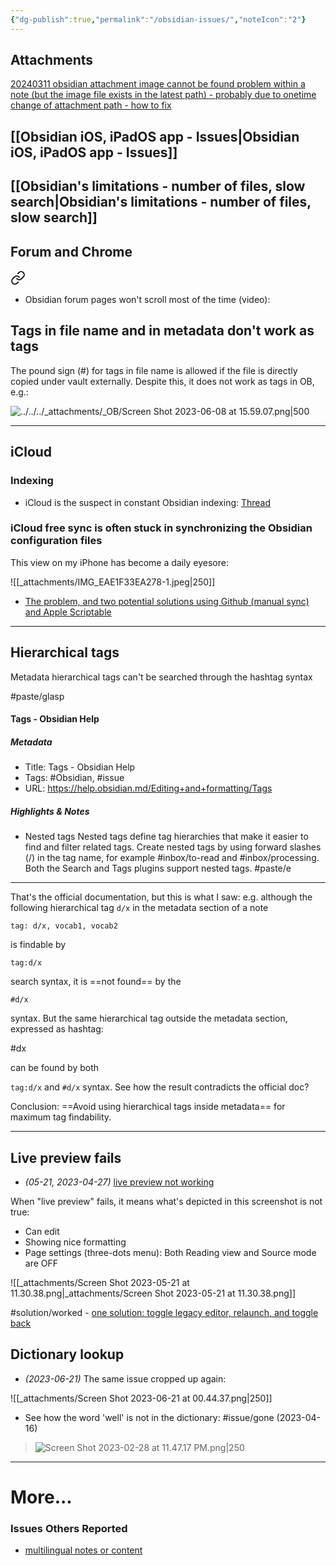 ```yaml
---
{"dg-publish":true,"permalink":"/obsidian-issues/","noteIcon":"2"}
---
```


## Attachments


<div class="transclusion internal-embed is-loaded"><div class="markdown-embed">



[20240311 obsidian attachment image cannot be found problem within a note (but the image file exists in the latest path) - probably due to onetime change of attachment path - how to fix](https://youtu.be/FvzZiPNw6Lc) 

</div></div>

## [[Obsidian iOS, iPadOS app - Issues\|Obsidian iOS, iPadOS app - Issues]]

## [[Obsidian's limitations - number of files, slow search\|Obsidian's limitations - number of files, slow search]]

## Forum and Chrome

<div class="transclusion internal-embed is-loaded"><a class="markdown-embed-link" href="/chrome/#04499e" aria-label="Open link"><svg xmlns="http://www.w3.org/2000/svg" width="24" height="24" viewBox="0 0 24 24" fill="none" stroke="currentColor" stroke-width="2" stroke-linecap="round" stroke-linejoin="round" class="svg-icon lucide-link"><path d="M10 13a5 5 0 0 0 7.54.54l3-3a5 5 0 0 0-7.07-7.07l-1.72 1.71"></path><path d="M14 11a5 5 0 0 0-7.54-.54l-3 3a5 5 0 0 0 7.07 7.07l1.71-1.71"></path></svg></a><div class="markdown-embed">



- Obsidian forum pages won't scroll most of the time (video): 

</div></div>

## Tags in file name and in metadata don't work as tags

The pound sign (\#) for tags in file name is allowed if the file is directly copied under vault externally. Despite this, it does not work as tags in OB, e.g.:

![../../../_attachments/_OB/Screen Shot 2023-06-08 at 15.59.07.png|500](/img/user/_attachments/_OB/Screen%20Shot%202023-06-08%20at%2015.59.07.png)

---
## iCloud
### Indexing

- iCloud is the suspect in constant Obsidian indexing: [Thread](https://forum.obsidian.md/t/obsidian-keeps-indexing-my-vault/30636)
### iCloud free sync is often stuck in synchronizing the Obsidian configuration files

This view on my iPhone has become a daily eyesore:

![[_attachments/IMG_EAE1F33EA278-1.jpeg\|250]]
- [The problem, and two potential solutions using Github (manual sync) and Apple Scriptable](https://www.reddit.com/r/ObsidianMD/comments/vdal97/is_there_a_way_to_shorten_this_waiting_time_or/)

---
## Hierarchical tags

Metadata hierarchical tags can't be searched through the hashtag syntax

#paste/glasp 
#### Tags - Obsidian Help
##### Metadata
- Title: Tags - Obsidian Help
- Tags: #Obsidian, #issue
- URL: https://help.obsidian.md/Editing+and+formatting/Tags

##### Highlights & Notes
- Nested tags Nested tags define tag hierarchies that make it easier to find and filter related tags.  Create nested tags by using forward slashes (/) in the tag name, for example #inbox/to-read and #inbox/processing.  Both the Search and Tags plugins support nested tags.
#paste/e 
---
That's the official documentation, but this is what I saw:
e.g. although the following hierarchical tag `d/x` in the metadata section of a note

`tag: d/x, vocab1, vocab2`

is findable by

`tag:d/x`

search syntax, it is ==not found== by the

`#d/x` 

syntax. But the same hierarchical tag outside the metadata section, expressed as hashtag:

#dx 

can be found by both

`tag:d/x` and `#d/x` syntax. See how the result contradicts the official doc?

Conclusion: ==Avoid using hierarchical tags inside metadata== for maximum tag findability.

---
## Live preview fails

- *(05-21, 2023-04-27)* [live preview not working](https://forum.obsidian.md/t/live-preview-not-working-despite-resetting-editor-mode-disabling-plugins-etc/32922)

When "live preview" fails, it means what's depicted in this screenshot is not true:
- Can edit
- Showing nice formatting
- Page settings (three-dots menu): Both Reading view and Source mode are OFF

![[_attachments/Screen Shot 2023-05-21 at 11.30.38.png\|_attachments/Screen Shot 2023-05-21 at 11.30.38.png]]

#solution/worked
	 - [one solution: toggle legacy editor, relaunch, and toggle back](https://forum.obsidian.md/t/live-preview-stopped-working-toggling-legacy-editor-fixed-it/30377)
	
## Dictionary lookup

- *(2023-06-21)* The same issue cropped up again:

![[_attachments/Screen Shot 2023-06-21 at 00.44.37.png\|250]]

- See how the word 'well' is not in the dictionary:
#issue/gone (2023-04-16)
> ![Screen Shot 2023-02-28 at 11.47.17 PM.png|250](/img/user/_attachments/_OB/Screen%20Shot%202023-02-28%20at%2011.47.17%20PM.png)

---

# More...
### Issues Others Reported
- [multilingual notes or content](https://www.reddit.com/r/ObsidianMD/comments/wlm56w/bilingual_or_multilingual_people_how_do_you_deal/)